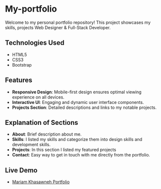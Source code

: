 # My-portfolio
Welcome to my personal portfolio repository! This project showcases my skills, projects Web Designer & Full-Stack Developer.


## Technologies Used
- HTML5
- CSS3
- Bootstrap

## Features
- **Responsive Design**: Mobile-first design ensures optimal viewing experience on all devices.
- **Interactive UI**: Engaging and dynamic user interface components.
- **Projects Section**: Detailed descriptions and links to my notable projects.


## Explanation of Sections
- **About**: Brief description about me.
- **Skills**: I listed my skills and  categorize them into design skills and development skills.
- **Projects**: In this section I listed my featured projects
- **Contact**: Easy way to get in touch with me directly from the portfolio.


## Live Demo
- [Mariam Khasawneh Portfolio](https://mariam-khasawneh.github.io/My-portfolio/)